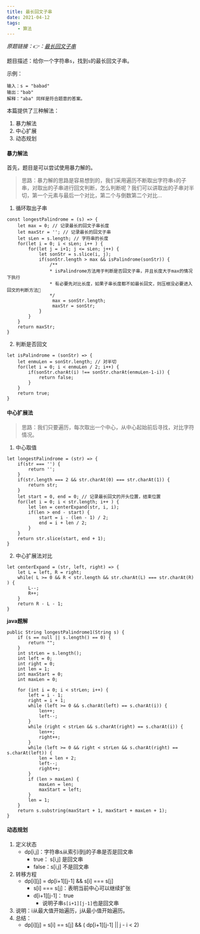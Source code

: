 ```yaml
---
title: 最长回文子串
date: 2021-04-12
tags:
    - 算法
---
```



*原题链接：👉：[最长回文子串](https://leetcode-cn.com/problems/longest-palindromic-substring/)*

题目描述：给你一个字符串`s`，找到`s`的最长回文子串。

示例：
```
输入：s = "babad"
输出："bab"
解释："aba" 同样是符合题意的答案。
```

本篇提供了三种解法：

1. 暴力解法
2. 中心扩展
3. 动态规划

<!--more-->

#### 暴力解法

首先，题目是可以尝试使用暴力解的。
> 思路：暴力解的思路是容易想到的，我们采用遍历不断取出字符串`s`的子串，对取出的子串进行回文判断，怎么判断呢？我们可以讲取出的子串对半切，第一个元素与最后一个对比，第二个与倒数第二个对比...

1. 循环取出子串

```
const longestPalindrome = (s) => {
    let max = 0; // 记录最长的回文子串长度
    let maxStr = ''; // 记录最长的回文子串
    let sLen = s.length; // 字符串的长度
    for(let i = 0; i < sLen; i++ ) {
        for(let j = i+1; j <= sLen; j++) {
            let sonStr = s.slice(i, j);
            if(sonStr.length > max && isPalindrome(sonStr)) { 
                /**
                * isPalindrome方法用于判断是否回文子串，并且长度大于max的情况下执行
                * 有必要先对比长度，如果子串长度都不如最长回文，则压根没必要进入回文的判断方法🌟
                */
                 max = sonStr.length;
                 maxStr = sonStr;
            }
        }
    }
    return maxStr;
}

```

2. 判断是否回文

```
let isPalindrome = (sonStr) => {
    let enmuLen = sonStr.length; // 对半切 
    for(let i = 0; i < enmuLen / 2; i++) {
        if(sonStr.charAt(i) !== sonStr.charAt(enmuLen-1-i)) {
            return false;
        }
    }
    return true;
}
```

#### 中心扩展法

> 思路：我们只要遍历，每次取出一个中心，从中心起始前后寻找，对比字符情况。

1. 中心取值

```
let longestPalindrome = (str) => {
    if(str === '') {
        return '';
    }
    if(str.length === 2 && str.charAt(0) === str.charAt(1)) {
        return str;
    }
    let start = 0, end = 0; // 记录最长回文的开头位置，结束位置
    for(let i = 0; i < str.length; i++ ) {
        let len = centerExpand(str, i, i);
        if(len > end - start) {
            start = i - (len - 1) / 2; 
            end = i + len / 2; 
        }
    }
    return str.slice(start, end + 1);
}

```

2. 中心扩展法对比

```
let centerExpand = (str, left, right) => {
    let L = left, R = right;
    while( L >= 0 && R < str.length && str.charAt(L) === str.charAt(R) ) {
        L--;
        R++;
    }
    return R - L - 1;
}
```

**java题解**

```
public String longestPalindrome1(String s) {
    if (s == null || s.length() == 0) {
        return "";
    }
    int strLen = s.length();
    int left = 0;
    int right = 0;
    int len = 1;
    int maxStart = 0;
    int maxLen = 0;

    for (int i = 0; i < strLen; i++) {
        left = i - 1;
        right = i + 1;
        while (left >= 0 && s.charAt(left) == s.charAt(i)) {
            len++;
            left--;
        }
        while (right < strLen && s.charAt(right) == s.charAt(i)) {
            len++;
            right++;
        }
        while (left >= 0 && right < strLen && s.charAt(right) == s.charAt(left)) {
            len = len + 2;
            left--;
            right++;
        }
        if (len > maxLen) {
            maxLen = len;
            maxStart = left;
        }
        len = 1;
    }
    return s.substring(maxStart + 1, maxStart + maxLen + 1);
}

```


#### 动态规划

1. 定义状态
    - dp[i,j]：字符串s从索引i到j的子串是否是回文串
        - true： s[i,j] 是回文串
        - false：s[i,j] 不是回文串
2. 转移方程
    - dp[i][j] = dp[i+1][j-1] && s[i] === s[j]
        - s[i] === s[j]：表明当前中心可以继续扩张
        - d[i+1][j-1]： true
            - 说明子串`s[i+1][j-1]`也是回文串
3. 说明：i从最大值开始遍历，j从最小值开始遍历。
4. 总结：
    - dp[i][j] = s[i] == s[j] && ( dp[i+1][j-1] || j - i < 2)

